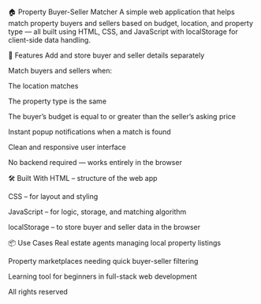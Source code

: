 🏠 Property Buyer-Seller Matcher
A simple web application that helps match property buyers and sellers based on budget, location, and property type — all built using HTML, CSS, and JavaScript with localStorage for client-side data handling.

🚀 Features
Add and store buyer and seller details separately

Match buyers and sellers when:

The location matches

The property type is the same

The buyer’s budget is equal to or greater than the seller’s asking price

Instant popup notifications when a match is found

Clean and responsive user interface

No backend required — works entirely in the browser

🛠️ Built With
HTML – structure of the web app

CSS – for layout and styling

JavaScript – for logic, storage, and matching algorithm

localStorage – to store buyer and seller data in the browser

📦 Use Cases
Real estate agents managing local property listings

Property marketplaces needing quick buyer-seller filtering

Learning tool for beginners in full-stack web development

All rights reserved
